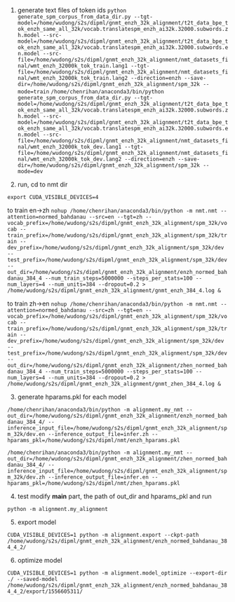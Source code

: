 1. generate text files of token ids
`
python generate_spm_corpus_from_data_dir.py --tgt-model=/home/wudong/s2s/dipml/gnmt_enzh_32k_alignment/t2t_data_bpe_tok_enzh_same_all_32k/vocab.translatespm_enzh_ai32k.32000.subwords.zh.model --src-model=/home/wudong/s2s/dipml/gnmt_enzh_32k_alignment/t2t_data_bpe_tok_enzh_same_all_32k/vocab.translatespm_enzh_ai32k.32000.subwords.en.model --src-file=/home/wudong/s2s/dipml/gnmt_enzh_32k_alignment/nmt_datasets_final/wmt_enzh_32000k_tok_train.lang1 --tgt-file=/home/wudong/s2s/dipml/gnmt_enzh_32k_alignment/nmt_datasets_final/wmt_enzh_32000k_tok_train.lang2 --direction=enzh --save-dir=/home/wudong/s2s/dipml/gnmt_enzh_32k_alignment/spm_32k --mode=train
`
`
/home/chenrihan/anaconda3/bin/python generate_spm_corpus_from_data_dir.py --tgt-model=/home/wudong/s2s/dipml/gnmt_enzh_32k_alignment/t2t_data_bpe_tok_enzh_same_all_32k/vocab.translatespm_enzh_ai32k.32000.subwords.zh.model --src-model=/home/wudong/s2s/dipml/gnmt_enzh_32k_alignment/t2t_data_bpe_tok_enzh_same_all_32k/vocab.translatespm_enzh_ai32k.32000.subwords.en.model --src-file=/home/wudong/s2s/dipml/gnmt_enzh_32k_alignment/nmt_datasets_final/wmt_enzh_32000k_tok_dev.lang1 --tgt-file=/home/wudong/s2s/dipml/gnmt_enzh_32k_alignment/nmt_datasets_final/wmt_enzh_32000k_tok_dev.lang2 --direction=enzh --save-dir=/home/wudong/s2s/dipml/gnmt_enzh_32k_alignment/spm_32k --mode=dev
`


2. run, cd to nmt dir

`
export CUDA_VISIBLE_DEVICES=4
`

to train en->zh
`
nohup /home/chenrihan/anaconda3/bin/python -m nmt.nmt --attention=normed_bahdanau --src=en --tgt=zh --vocab_prefix=/home/wudong/s2s/dipml/gnmt_enzh_32k_alignment/spm_32k/vocab --train_prefix=/home/wudong/s2s/dipml/gnmt_enzh_32k_alignment/spm_32k/train --dev_prefix=/home/wudong/s2s/dipml/gnmt_enzh_32k_alignment/spm_32k/dev --test_prefix=/home/wudong/s2s/dipml/gnmt_enzh_32k_alignment/spm_32k/dev --out_dir=/home/wudong/s2s/dipml/gnmt_enzh_32k_alignment/enzh_normed_bahdanau_384_4 --num_train_steps=5000000 --steps_per_stats=100 --num_layers=4 --num_units=384 --dropout=0.2 > /home/wudong/s2s/dipml/gnmt_enzh_32k_alignment/gnmt_enzh_384_4.log &
`

to train zh->en
`
nohup /home/chenrihan/anaconda3/bin/python -m nmt.nmt --attention=normed_bahdanau --src=zh --tgt=en --vocab_prefix=/home/wudong/s2s/dipml/gnmt_enzh_32k_alignment/spm_32k/vocab --train_prefix=/home/wudong/s2s/dipml/gnmt_enzh_32k_alignment/spm_32k/train --dev_prefix=/home/wudong/s2s/dipml/gnmt_enzh_32k_alignment/spm_32k/dev --test_prefix=/home/wudong/s2s/dipml/gnmt_enzh_32k_alignment/spm_32k/dev --out_dir=/home/wudong/s2s/dipml/gnmt_enzh_32k_alignment/zhen_normed_bahdanau_384_4 --num_train_steps=5000000 --steps_per_stats=100 --num_layers=4 --num_units=384 --dropout=0.2 > /home/wudong/s2s/dipml/gnmt_enzh_32k_alignment/gnmt_zhen_384_4.log &
`


3. generate hparams.pkl for each model

`
/home/chenrihan/anaconda3/bin/python -m alignment.my_nmt --out_dir=/home/wudong/s2s/dipml/gnmt_enzh_32k_alignment/enzh_normed_bahdanau_384_4/ --inference_input_file=/home/wudong/s2s/dipml/gnmt_enzh_32k_alignment/spm_32k/dev.en --inference_output_file=infer.zh --hparams_pkl=/home/wudong/s2s/dipml/nmt/enzh_hparams.pkl
`

`
/home/chenrihan/anaconda3/bin/python -m alignment.my_nmt --out_dir=/home/wudong/s2s/dipml/gnmt_enzh_32k_alignment/zhen_normed_bahdanau_384_4/ --inference_input_file=/home/wudong/s2s/dipml/gnmt_enzh_32k_alignment/spm_32k/dev.zh --inference_output_file=infer.en --hparams_pkl=/home/wudong/s2s/dipml/nmt/zhen_hparams.pkl
`


4. test
modify __main__ part, the path of out_dir and hparams_pkl and run

`
python -m alignment.my_alignment
`

5. export model

`
CUDA_VISIBLE_DEVICES=1 python -m alignment.export --ckpt-path /home/wudong/s2s/dipml/gnmt_enzh_32k_alignment/enzh_normed_bahdanau_384_4_2/
`

6. optimize model

`
CUDA_VISIBLE_DEVICES=1 python -m alignment.model_optimize --export-dir ./ --saved-model /home/wudong/s2s/dipml/gnmt_enzh_32k_alignment/enzh_normed_bahdanau_384_4_2/export/1556605311/
`
